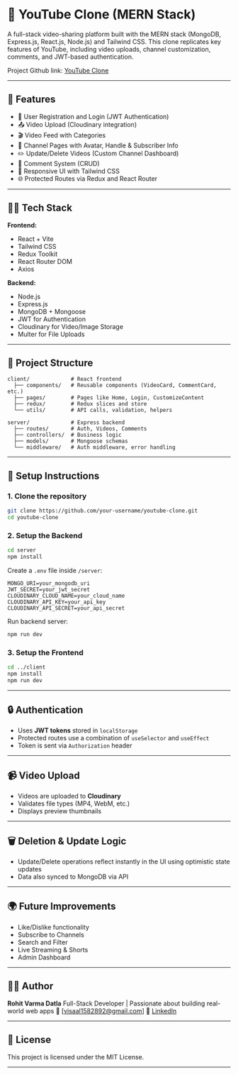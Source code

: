 # 🎥 YouTube Clone (MERN Stack)

A full-stack video-sharing platform built with the MERN stack (MongoDB, Express.js, React.js, Node.js) and Tailwind CSS. This clone replicates key features of YouTube, including video uploads, channel customization, comments, and JWT-based authentication.

Project Github link: [YouTube Clone](https://github.com/visaal1582892/youtube_clone)

---

## 🚀 Features

* 🔐 User Registration and Login (JWT Authentication)
* 📤 Video Upload (Cloudinary integration)
* 🎬 Video Feed with Categories
* 👤 Channel Pages with Avatar, Handle & Subscriber Info
* ✏️ Update/Delete Videos (Custom Channel Dashboard)
* 💬 Comment System (CRUD)
* 📱 Responsive UI with Tailwind CSS
* 🌐 Protected Routes via Redux and React Router

---

## 🧑‍💻 Tech Stack

**Frontend:**

* React + Vite
* Tailwind CSS
* Redux Toolkit
* React Router DOM
* Axios

**Backend:**

* Node.js
* Express.js
* MongoDB + Mongoose
* JWT for Authentication
* Cloudinary for Video/Image Storage
* Multer for File Uploads

---

## 📁 Project Structure

```
client/             # React frontend
  ├── components/   # Reusable components (VideoCard, CommentCard, etc.)
  ├── pages/        # Pages like Home, Login, CustomizeContent
  ├── redux/        # Redux slices and store
  └── utils/        # API calls, validation, helpers

server/             # Express backend
  ├── routes/       # Auth, Videos, Comments
  ├── controllers/  # Business logic
  ├── models/       # Mongoose schemas
  └── middleware/   # Auth middleware, error handling
```

---

## 🔧 Setup Instructions

### 1. Clone the repository

```bash
git clone https://github.com/your-username/youtube-clone.git
cd youtube-clone
```

### 2. Setup the Backend

```bash
cd server
npm install
```

Create a `.env` file inside `/server`:

```env
MONGO_URI=your_mongodb_uri
JWT_SECRET=your_jwt_secret
CLOUDINARY_CLOUD_NAME=your_cloud_name
CLOUDINARY_API_KEY=your_api_key
CLOUDINARY_API_SECRET=your_api_secret
```

Run backend server:

```bash
npm run dev
```

### 3. Setup the Frontend

```bash
cd ../client
npm install
npm run dev
```

---

## 🔒 Authentication

* Uses **JWT tokens** stored in `localStorage`
* Protected routes use a combination of `useSelector` and `useEffect`
* Token is sent via `Authorization` header

---

## 📹 Video Upload

* Videos are uploaded to **Cloudinary**
* Validates file types (MP4, WebM, etc.)
* Displays preview thumbnails

---

## 🗑️ Deletion & Update Logic

* Update/Delete operations reflect instantly in the UI using optimistic state updates
* Data also synced to MongoDB via API

---

## 🌍 Future Improvements

* Like/Dislike functionality
* Subscribe to Channels
* Search and Filter
* Live Streaming & Shorts
* Admin Dashboard

---

## 🧑‍🎓 Author

**Rohit Varma Datla**
Full-Stack Developer | Passionate about building real-world web apps
📧 \[[visaal1582892@gmail.com](mailto:visaal1582892@gmail.com)]
🔗 [LinkedIn](https://www.linkedin.com/in/rohit-varma-datla-a84360249) 

---

## 📜 License

This project is licensed under the MIT License.

---
